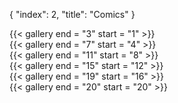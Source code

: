 {
  "index": 2,
  "title": "Comics"
}

<div
  w-flex = "~ wrap"
  w-gap = "5"
  w-w = "full">
  <div
    w-w = "full md:gap2">
    {{< gallery end = "3" start = "1" >}}
  </div>
  <div
    w-w = "full md:gap2">
    {{< gallery end = "7" start = "4" >}}
  </div>
  <div
    w-w = "full md:gap2">
    {{< gallery end = "11" start = "8" >}}
  </div>
  <div
    w-w = "full md:gap2">
    {{< gallery end = "15" start = "12" >}}
  </div>
  <div
    w-w = "full md:gap2">
    {{< gallery end = "19" start = "16" >}}
  </div>
  <div
    w-w = "full md:gap2">
    {{< gallery end = "20" start = "20" >}}
  </div>
</div>